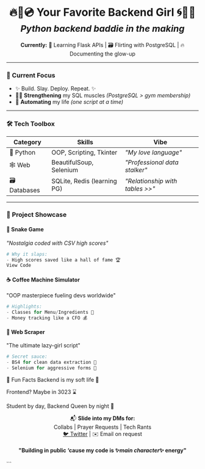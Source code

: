 <h1 align="center">
  🔥🌙💿 Your Favorite Backend Girl 🌀💋🌸  
  <br> 
  <sub><em>Python backend baddie in the making</em></sub>
</h1>

<p align="center">
  <strong>Currently:</strong> 
  🌱 Learning Flask APIs | 🗃️ Flirting with PostgreSQL | 🔥 Documenting the glow-up
</p>

---

### 🚀 Current Focus
- ✨ Build. Slay. Deploy. Repeat. ✨
- 🏋️‍♀️ **Strengthening** my SQL muscles *(PostgreSQL > gym membership)*  
- 🤖 **Automating** my life *(one script at a time)*  

---

### 🛠️ Tech Toolbox
| **Category**  | **Skills**                     | **Vibe**                          |
|--------------|-------------------------------|----------------------------------|
| 🐍 Python    | OOP, Scripting, Tkinter       | *"My love language"*             |
| 🕸️ Web      | BeautifulSoup, Selenium       | *"Professional data stalker"*    |
| 🗃️ Databases| SQLite, Redis (learning PG)   | *"Relationship with tables >>"*  |

---

### 🌟 Project Showcase

#### 🐍 Snake Game  
*"Nostalgia coded with CSV high scores"*  
```python
# Why it slaps:
- High scores saved like a hall of fame 🏆
View Code
```

#### ☕ Coffee Machine Simulator
"OOP masterpiece fueling devs worldwide"

```python
# Highlights:
- Classes for Menu/Ingredients 💅
- Money tracking like a CFO 💰
```

#### 🤖 Web Scraper
"The ultimate lazy-girl script"

```python
# Secret sauce:
- BS4 for clean data extraction 🧼
- Selenium for aggressive forms 📝
```

💫 Fun Facts
Backend is my soft life 💅

Frontend? Maybe in 3023 ⌛

Student by day, Backend Queen by night 🔮

<p align="center"> 📬 <strong>Slide into my DMs for:</strong><br> Collabs | Prayer Requests | Tech Rants<br> <a href="https://twitter.com/yourfavbackendgirl">🐦 Twitter</a> | ✉️ Email on request </p><h4 align="center"> "Building in public ‘cause my code is ✨<em>main character</em>✨ energy" </h4> ```
